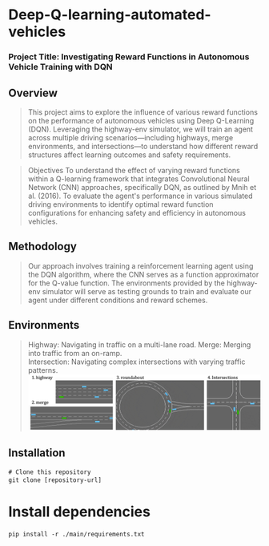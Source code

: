# Deep-Q-learning-automated-vehicles

### Project Title: Investigating Reward Functions in Autonomous Vehicle Training with DQN

## Overview

> This project aims to explore the influence of various reward functions on the performance of autonomous vehicles using Deep Q-Learning (DQN). Leveraging the highway-env simulator, we will train an agent across multiple driving scenarios—including highways, merge environments, and intersections—to understand how different reward structures affect learning outcomes and safety requirements.

> Objectives
To understand the effect of varying reward functions within a Q-learning framework that integrates Convolutional Neural Network (CNN) approaches, specifically DQN, as outlined by Mnih et al. (2016).
To evaluate the agent's performance in various simulated driving environments to identify optimal reward function configurations for enhancing safety and efficiency in autonomous vehicles.

## Methodology
> Our approach involves training a reinforcement learning agent using the DQN algorithm, where the CNN serves as a function approximator for the Q-value function. The environments provided by the highway-env simulator will serve as testing grounds to train and evaluate our agent under different conditions and reward schemes.

## Environments
> Highway: Navigating in traffic on a multi-lane road.
> Merge: Merging into traffic from an on-ramp.  
> Intersection: Navigating complex intersections with varying traffic patterns.
>![alt text](https://github.com/ericchenuf/Deep-Q-learning-automated-vehicles/blob/main/environment.png)

## Installation
```{python}
# Clone this repository
git clone [repository-url]
```
# Install dependencies
```{python}
pip install -r ./main/requirements.txt
```

